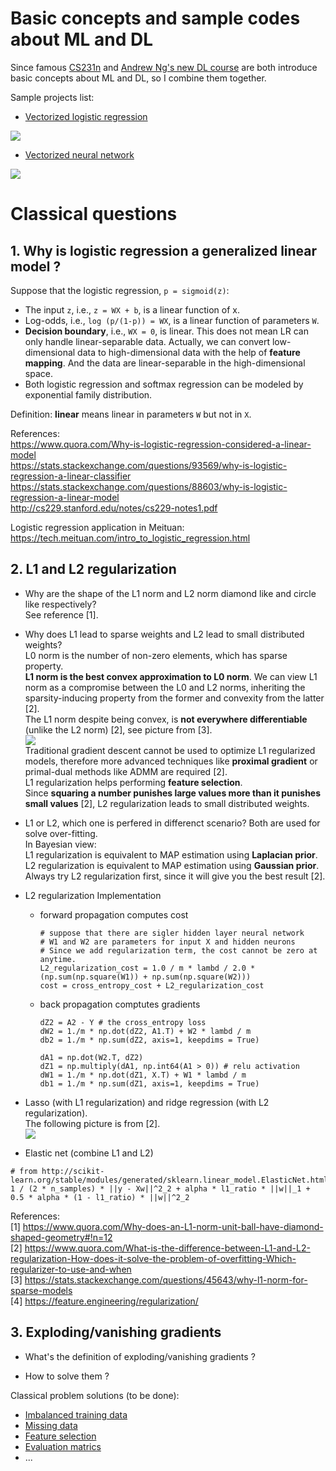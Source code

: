 # Basic concepts and sample codes about ML and DL

Since famous [CS231n](http://cs231n.stanford.edu/) and [Andrew Ng's new DL course](https://www.coursera.org/specializations/deep-learning) are both introduce basic concepts about ML and DL, so I combine them together. 

Sample projects list:
- [Vectorized logistic regression](https://github.com/gaoisbest/Machine-Learning-and-Deep-Learning-basic-concepts-and-sample-codes/blob/master/Logistic%20regression/Logistic_regression_vectorized.py)

![](https://github.com/gaoisbest/Machine-Learning-and-Deep-Learning-basic-concepts-and-sample-codes/blob/master/Logistic%20regression/Logistic%20regression.png)

- [Vectorized neural network](https://github.com/gaoisbest/Machine-Learning-and-Deep-Learning-basic-concepts-and-sample-codes/blob/master/Neural%20network/Neural_network_vectorized.py)

![](https://github.com/gaoisbest/Machine-Learning-and-Deep-Learning-basic-concepts-and-sample-codes/blob/master/Neural%20network/Neural%20network.png)


# Classical questions
## 1. Why is logistic regression a generalized linear model ? 
Suppose that the logistic regression, `p = sigmoid(z)`:
- The input `z`, i.e., `z = WX + b`, is a linear function of x.
- Log-odds, i.e., `log (p/(1-p)) = WX`, is a linear function of parameters `W`.
- **Decision boundary**, i.e., `WX = 0`, is linear. This does not mean LR can only handle linear-separable data. Actually, we can convert low-dimensional data to high-dimensional data with the help of **feature mapping**. And the data are linear-separable in the high-dimensional space.
- Both logistic regression and softmax regression can be modeled by exponential family distribution.

Definition: **linear** means linear in parameters `W` but not in `X`.

References:  
https://www.quora.com/Why-is-logistic-regression-considered-a-linear-model  
https://stats.stackexchange.com/questions/93569/why-is-logistic-regression-a-linear-classifier  
https://stats.stackexchange.com/questions/88603/why-is-logistic-regression-a-linear-model  
http://cs229.stanford.edu/notes/cs229-notes1.pdf  

Logistic regression application in Meituan:  
https://tech.meituan.com/intro_to_logistic_regression.html

## 2. L1 and L2 regularization
- Why are the shape of the L1 norm and L2 norm diamond like and circle like respectively?  
See reference [1].

- Why does L1 lead to sparse weights and L2 lead to small distributed weights?  
L0 norm is the number of non-zero elements, which has sparse property.  
**L1 norm is the best convex approximation to L0 norm**. We can view L1 norm as a compromise between the L0 and L2 norms, inheriting the sparsity-inducing property from the former and convexity from the latter [2].  
The L1 norm despite being convex, is **not everywhere differentiable** (unlike the L2 norm) [2], see picture from [3].  
![](https://github.com/gaoisbest/Machine-Learning-and-Deep-Learning-basic-concepts-and-sample-codes/blob/master/Andrew_Ng_images/Class_2_week_1/L1_derivative.png)  
Traditional gradient descent cannot be used to optimize L1 regularized models, therefore more advanced techniques like **proximal gradient** or primal-dual methods like ADMM are required [2].  
L1 regularization helps performing **feature selection**.  
Since **squaring a number punishes large values more than it punishes small values** [2], L2 regularization leads to small distributed weights.

- L1 or L2, which one is perfered in differenct scenario?
Both are used for solve over-fitting.  
In Bayesian view:  
L1 regularization is equivalent to MAP estimation using **Laplacian prior**.  
L2 regularization is equivalent to MAP estimation using **Gaussian prior**.  
Always try L2 regularization first, since it will give you the best result [2].

- L2 regularization Implementation
  - forward propagation computes cost
	```
	# suppose that there are sigler hidden layer neural network
	# W1 and W2 are parameters for input X and hidden neurons
	# Since we add regularization term, the cost cannot be zero at anytime.
	L2_regularization_cost = 1.0 / m * lambd / 2.0 * (np.sum(np.square(W1)) + np.sum(np.square(W2)))
	cost = cross_entropy_cost + L2_regularization_cost
	```
  - back propagation comptutes gradients
	```
	dZ2 = A2 - Y # the cross_entropy loss
    dW2 = 1./m * np.dot(dZ2, A1.T) + W2 * lambd / m
    db2 = 1./m * np.sum(dZ2, axis=1, keepdims = True)
    
    dA1 = np.dot(W2.T, dZ2)
    dZ1 = np.multiply(dA1, np.int64(A1 > 0)) # relu activation
    dW1 = 1./m * np.dot(dZ1, X.T) + W1 * lambd / m
	db1 = 1./m * np.sum(dZ1, axis=1, keepdims = True)
	```
- Lasso (with L1 regularization) and ridge regression (with L2 regularization).  
The following picture is from [2].  
![](https://github.com/gaoisbest/Machine-Learning-and-Deep-Learning-basic-concepts-and-sample-codes/blob/master/Andrew_Ng_images/Class_2_week_1/Lasso_and_ridge.png)  

- Elastic net (combine L1 and L2)  
```
# from http://scikit-learn.org/stable/modules/generated/sklearn.linear_model.ElasticNet.html
1 / (2 * n_samples) * ||y - Xw||^2_2 + alpha * l1_ratio * ||w||_1 + 0.5 * alpha * (1 - l1_ratio) * ||w||^2_2
```

References:  
[1] https://www.quora.com/Why-does-an-L1-norm-unit-ball-have-diamond-shaped-geometry#!n=12  
[2] https://www.quora.com/What-is-the-difference-between-L1-and-L2-regularization-How-does-it-solve-the-problem-of-overfitting-Which-regularizer-to-use-and-when  
[3] https://stats.stackexchange.com/questions/45643/why-l1-norm-for-sparse-models  
[4] https://feature.engineering/regularization/  

## 3. Exploding/vanishing gradients
- What's the definition of exploding/vanishing gradients ?

- How to solve them ?


Classical problem solutions (to be done):
- [Imbalanced training data]()
- [Missing data]()
- [Feature selection]()
- [Evaluation matrics]()
- ...

